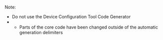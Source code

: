 Note:
- Do not use the Device Configuration Tool Code Generator
- - Parts of the core code have been changed outside of the automatic generation delimiters
